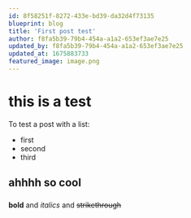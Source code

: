 ```yaml
---
id: 8f58251f-8272-433e-bd39-da32d4f73135
blueprint: blog
title: 'First post test'
author: f8fa5b39-79b4-454a-a1a2-653ef3ae7e25
updated_by: f8fa5b39-79b4-454a-a1a2-653ef3ae7e25
updated_at: 1675883733
featured_image: image.png
---
```

# this is a test
To test a post with a list:
- first
- second
- third
## ahhhh so cool
###
**bold** and *italics* and ~~strikethrough~~